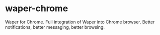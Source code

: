 waper-chrome
============

Waper for Chrome. Full integration of Waper into Chrome browser. Better notifications, better messaging, better browsing.
